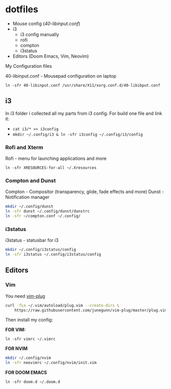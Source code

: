 # dotfiles

- Mouse config (*40-libinput.conf*) 
- i3
	- i3 config manually
	- rofi
	- compton
	- i3status
- Editors (Doom Emacs, Vim, Neovim)

My Configuration files

40-libinput.conf - Mousepad configuration on laptop

`ln -sfr 40-libinput.conf /usr/share/X11/xorg.conf.d/40-libibput.conf`

## i3

In i3 folder i collected all my parts from i3 config.
For build one file and link it:
- `cat i3/* >> i3config`
- `mkdir ~/.config/i3 & ln -sfr i3config ~/.config/i3/config`

### Rofi and Xterm
Rofi - menu for launching applications and more

`ln -sfr XRESOURCES-for-all ~/.Xresources`

### Compton and Dunst
Compton - Compositor (transparency, glide, fade effects and more)
Dunst - Notification manager
```bash
mkdir ~/.config/dunst
ln -sfr dunst ~/.config/dunst/dunstrc
ln -sfr ~/compton.conf ~/.config/
```

### i3status
i3status - statusbar for i3

```bash
mkdir ~/.config/i3status/config
ln -sfr i3status ~/.config/i3status/config
```

## Editors
### Vim
You need [vim-plug](https://github.com/junegunn/vim-plug)

```bash
curl -fLo ~/.vim/autoload/plug.vim --create-dirs \
    https://raw.githubusercontent.com/junegunn/vim-plug/master/plug.vim
```
Then install my config:

**FOR VIM:**

`ln -sfr vimrc ~/.vimrc`

**FOR NVIM**

```bash
mkdir ~/.config/nvim 
ln -sfr neovimrc ~/.config/nvim/init.vim
```

**FOR DOOM EMACS**

`ln -sfr doom.d ~/.doom.d`


